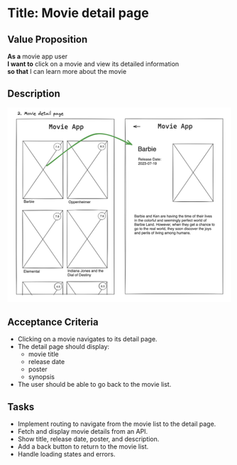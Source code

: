 # Title: Movie detail page

## Value Proposition

**As a** movie app user <br>
**I want to** click on a movie and view its detailed information <br>
**so that** I can learn more about the movie <br>

## Description

![wireframe](./assets/scribble-movie-details-page.png)

## Acceptance Criteria

- Clicking on a movie navigates to its detail page.
- The detail page should display:
  - movie title
  - release date
  - poster
  - synopsis
- The user should be able to go back to the movie list.

## Tasks

- Implement routing to navigate from the movie list to the detail page.
- Fetch and display movie details from an API.
- Show title, release date, poster, and description.
- Add a back button to return to the movie list.
- Handle loading states and errors.
